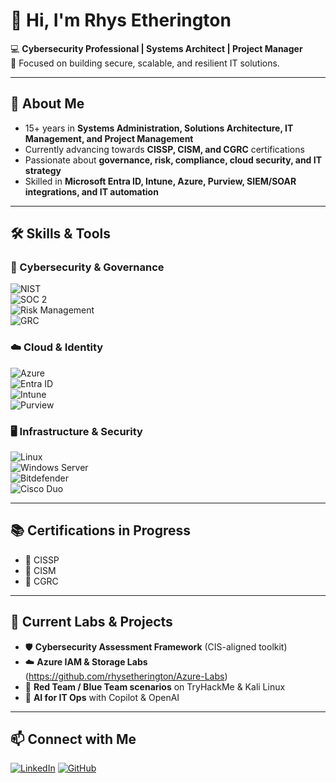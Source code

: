 # 👋 Hi, I'm Rhys Etherington  

💻 **Cybersecurity Professional | Systems Architect | Project Manager**  
🔐 Focused on building secure, scalable, and resilient IT solutions.  

---

## 🚀 About Me  
- 15+ years in **Systems Administration, Solutions Architecture, IT Management, and Project Management**  
- Currently advancing towards **CISSP, CISM, and CGRC** certifications  
- Passionate about **governance, risk, compliance, cloud security, and IT strategy**  
- Skilled in **Microsoft Entra ID, Intune, Azure, Purview, SIEM/SOAR integrations, and IT automation**  

---

## 🛠️ Skills & Tools  

### 🔐 Cybersecurity & Governance  
![NIST](https://img.shields.io/badge/NIST-Framework-blue)  
![SOC 2](https://img.shields.io/badge/SOC2-Audit-orange)  
![Risk Management](https://img.shields.io/badge/Risk-Assessment-red)  
![GRC](https://img.shields.io/badge/GRC-Consulting-lightgrey)  

### ☁️ Cloud & Identity  
![Azure](https://img.shields.io/badge/Microsoft-Azure-0078D4?logo=microsoft-azure&logoColor=white)  
![Entra ID](https://img.shields.io/badge/Microsoft-Entra_ID-2D89EF?logo=microsoft&logoColor=white)  
![Intune](https://img.shields.io/badge/Microsoft-Intune-00A4EF?logo=microsoft&logoColor=white)  
![Purview](https://img.shields.io/badge/Microsoft-Purview-008272?logo=microsoft&logoColor=white)  

### 🖥️ Infrastructure & Security  
![Linux](https://img.shields.io/badge/Linux-OS-FCC624?logo=linux&logoColor=black)  
![Windows Server](https://img.shields.io/badge/Windows-Server-0078D6?logo=windows&logoColor=white)  
![Bitdefender](https://img.shields.io/badge/Bitdefender-Endpoint_Security-red)  
![Cisco Duo](https://img.shields.io/badge/Cisco-Duo-green)  

---

## 📚 Certifications in Progress  
- 📖 CISSP  
- 📖 CISM  
- 📖 CGRC  

---

## 🧪 Current Labs & Projects  
- 🛡️ **Cybersecurity Assessment Framework** (CIS-aligned toolkit)  
- ☁️ **Azure IAM & Storage Labs** (https://github.com/rhysetherington/Azure-Labs)
- 🔴 **Red Team / Blue Team scenarios** on TryHackMe & Kali Linux  
- 🤖 **AI for IT Ops** with Copilot & OpenAI  

---

## 📫 Connect with Me  
[![LinkedIn](https://img.shields.io/badge/LinkedIn-Profile-blue?logo=linkedin)](https://www.linkedin.com/in/rhys-etherington-972952b4/)
[![GitHub](https://img.shields.io/badge/GitHub-rhysetherington-black?logo=github)](https://github.com/rhysetherington)
